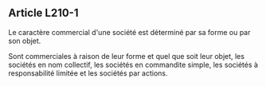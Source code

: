 Article L210-1
----
Le caractère commercial d'une société est déterminé par sa forme ou par son
objet.

Sont commerciales à raison de leur forme et quel que soit leur objet, les
sociétés en nom collectif, les sociétés en commandite simple, les sociétés à
responsabilité limitée et les sociétés par actions.
